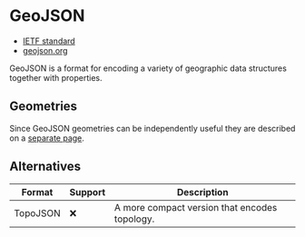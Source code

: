 # GeoJSON

- [IETF standard](https://datatracker.ietf.org/doc/html/rfc7946)
- [geojson.org](https://geojson.org/)

GeoJSON is a format for encoding a variety of geographic data structures together with properties.

## Geometries

Since GeoJSON geometries can be independently useful they are described on a [separate page](./geojson-geometry).

## Alternatives

| Format   | Support | Description                                   |
| -------- | ------- | --------------------------------------------- |
| TopoJSON | ❌      | A more compact version that encodes topology. |

